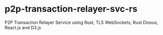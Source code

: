 # p2p-transaction-relayer-svc-rs
P2P Transaction Relayer Service using Rust, TLS WebSockets, Rust Dioxus, React.js and D3.js
